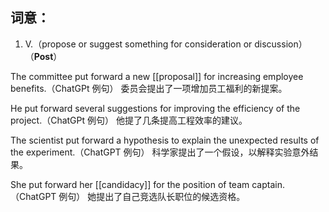 ## 词意：
1. V.（propose or suggest something for consideration or discussion）（**Post**）

The committee put forward a new [[proposal]] for increasing employee benefits.（ChatGPt 例句）
委员会提出了一项增加员工福利的新提案。

He put forward several suggestions for improving the efficiency of the project.（ChatGPt 例句）
他提了几条提高工程效率的建议。

The scientist put forward a hypothesis to explain the unexpected results of the experiment.（ChatGPT 例句）
科学家提出了一个假设，以解释实验意外结果。

She put forward her [[candidacy]] for the position of team captain.（ChatGPT 例句）
她提出了自己竞选队长职位的候选资格。
